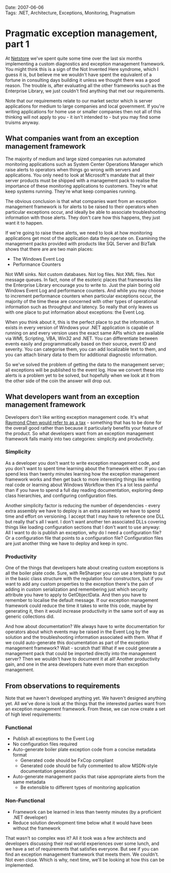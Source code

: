 Date: 2007-06-06    
Tags: .NET, Architecture, Exceptions, Monitoring, Pragmatism 

# Pragmatic exception management, part 1

At [Netstore](http://www.netstore.co.uk/) we've spent quite some time over the last six months implementing a custom diagnostics and exception management framework. You might think this is a sign of the Not Invented Here syndrome, which I guess it is, but believe me we wouldn't have spent the equivalent of a fortune in consulting days building it unless we thought there was a good reason. The trouble is, after evaluating all the other frameworks such as the Enterprise Library, we just couldn't find anything that met our requirements.

Note that our requirements relate to our market sector which is server applications for medium to large companies and local government. If you're writing applications for home use or smaller companies then not all of this thinking will not apply to you - it isn't intended to - but you may find some truisms anyway.

## What companies want from an exception management framework

The majority of medium and large sized companies run automated monitoring applications such as System Center Operations Manager which raise alerts to operators when things go wrong with servers and applications. You only need to look at Microsoft's mandate that all their server products must be shipped with a management pack to realise the importance of these monitoring applications to customers. They're what keep systems running. They're what keep companies running.

The obvious conclusion is that what companies want from an exception management framework is for alerts to be raised to their operators when particular exceptions occur, and ideally be able to associate troubleshooting information with those alerts. They don't care how this happens, they just want it to happen.

If we're going to raise these alerts, we need to look at how monitoring applications get most of the application data they operate on. Examining the management packs provided with products like SQL Server and BizTalk shows that there are are two main places:

- The Windows Event Log
- Performance Counters

Not WMI sinks. Not custom databases. Not log files. Not XML files. Not message queues. In fact, none of the esoteric places that frameworks like the Enterprise Library encourage you to write to. Just the plain boring old Windows Event Log and performance counters. And while you may choose to increment performance counters when particular exceptions occur, the majority of the time these are concerned with other types of operational information such as throughput and latency. So really that only leaves us with one place to put information about exceptions: the Event Log.

When you think about it, this is the perfect place to put the information. It exists in every version of Windows your .NET application is capable of running on and every version uses the exact same APIs which are available via WMI, Scripting, VBA, Win32 and .NET. You can differentiate between events easily and programmatically based on their source, event ID and severity. You can categorise them, you can add localizable text to them, and you can attach binary data to them for additional diagnostic information.

So we've solved the problem of getting the data to the management server; all exceptions will be published to the event log. How we convert these into alerts is a problem yet to be solved, but hopefully when we look at it from the other side of the coin the answer will drop out.

## What developers want from an exception management framework

Developers don't like writing exception management code. It's what [Raymond Chen would refer to as a tax](http://blogs.msdn.com/oldnewthing/archive/2005/08/22/454487.aspx) - something that has to be done for the overall good rather than because it particularly benefits your feature of the product. So what developers want from an exception management framework falls mainly into two categories: simplicity and productivity.

### Simplicity

As a developer you don't want to write exception management code, and you don't want to spent time learning about the framework either. If you can spend less than twenty minutes learning how the exception management framework works and then get back to more interesting things like writing real code or learning about Windows Workflow then it's a lot less painful than if you have to spend a full day reading documentation, exploring deep class hierarchies, and configuring configuration files.

Another simplicity factor is reducing the number of dependencies - every extra assembly we have to deploy is an extra assembly we have to spend time and effort on versioning. I accept that I may have to reference one DLL but really that's all I want. I don't want another ten associated DLLs covering things like loading configuration sections that I don't want to use anyway: All I want to do is publish an exception, why do I need a configuration file? Or a configuration file that points to a configuration file? Configuration files are just another thing we have to deploy and keep in sync.

### Productivity

One of the things that developers hate about creating custom exceptions is all the boiler plate code. Sure, with ReSharper you can use a template to put in the basic class structure with the regulation four constructors, but if you want to add any custom properties to the exception there's the pain of adding in custom serialization and remembering just which security attribute you have to apply to GetObjectData. And then you have to remember to localise the default message. If our exception management framework could reduce the time it takes to write this code, maybe by generating it, then it would increase productivity in the same sort of way as generic collections did.

And how about documentation? We always have to write documentation for operators about which events may be raised in the Event Log by the solution and the troubleshooting information associated with them. What if we could auto-generate this documentation as part of the exception management framework? Wait - scratch that! What if we could generate a management pack that could be imported directly into the management server? Then we wouldn't have to document it at all! Another productivity gain, and one in the area developers hate even more than exception management.

## From observations to requirements

Note that we haven't developed anything yet. We haven't designed anything yet. All we've done is look at the things that the interested parties want from an exception management framework. From these, we can now create a set of high level requirements:

### Functional

- Publish all exceptions to the Event Log
- No configuration files required
- Auto-generate boiler plate exception code from a concise metadata format
    - Generated code should be FxCop compliant
    - Generated code should be fully commented to allow MSDN-style documentation generation
- Auto-generate management packs that raise appropriate alerts from the same metadata
    - Be extensible to different types of monitoring application

### Non-Functional

- Framework can be learned in less than twenty minutes (by a proficient .NET developer)
- Reduce solution development time below what it would have been without the framework

That wasn't so complex was it? All it took was a few architects and developers discussing their real world experiences over some lunch, and we have a set of requirements that satisfies everyone. But see if you can find an exception management framework that meets them. We couldn't. Not even close. Which is why, next time, we'll be looking at how this can be implemented.